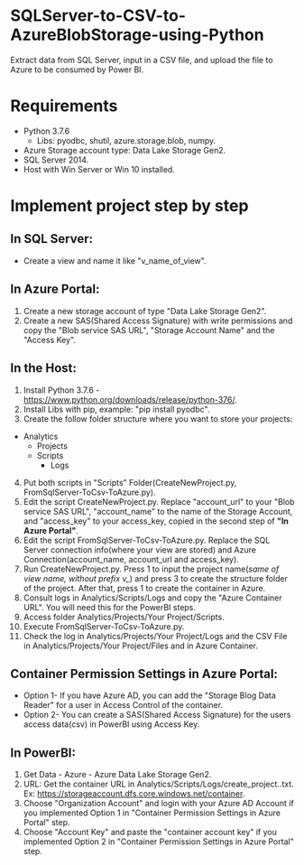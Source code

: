 # SQLServer-to-CSV-to-AzureBlobStorage-using-Python
Extract data from SQL Server, input in a CSV file, and upload the file to Azure to be consumed by Power BI.

# Requirements
* Python 3.7.6
  * Libs: pyodbc, shutil, azure.storage.blob, numpy.
* Azure Storage account type: Data Lake Storage Gen2.
* SQL Server 2014.
* Host with Win Server or Win 10 installed.

# Implement project step by step

## In SQL Server:
* Create a view and name it like "v_name_of_view".
  
## In Azure Portal:
1. Create a new storage account of type "Data Lake Storage Gen2".
2. Create a new SAS(Shared Access Signature) with write permissions and copy the "Blob service SAS URL", "Storage Account Name" and the "Access Key".

## In the Host:
1. Install Python 3.7.6 - https://www.python.org/downloads/release/python-376/.
2. Install Libs with pip, example: "pip install pyodbc".
3. Create the follow folder structure where you want to store your projects:
  * Analytics
    * Projects
    * Scripts
      * Logs
4. Put both scripts in "Scripts" Folder(CreateNewProject.py, FromSqlServer-ToCsv-ToAzure.py).
5. Edit the script CreateNewProject.py. Replace "account_url" to your "Blob service SAS URL", "account_name" to the name of the Storage Account, and "access_key" to your access_key, copied in the second step of **"In Azure Portal"**.
6. Edit the script FromSqlServer-ToCsv-ToAzure.py. Replace the SQL Server connection info(where your view are stored) and Azure Connection(account_name, account_url and access_key).
7. Run CreateNewProject.py. Press 1 to input the project name(*same of view name, without prefix v_*) and press 3 to create the structure folder of the project. After that, press 1 to create the container in Azure.
8. Consult logs in Analytics/Scripts/Logs and copy the "Azure Container URL". You will need this for the PowerBI steps.
9. Access folder Analytics/Projects/Your Project/Scripts.
10. Execute FromSqlServer-ToCsv-ToAzure.py.
11. Check the log in Analytics/Projects/Your Project/Logs and the CSV File in Analytics/Projects/Your Project/Files and in Azure Container.
  
## Container Permission Settings in Azure Portal:
* Option 1- If you have Azure AD, you can add the "Storage Blog Data Reader" for a user in Access Control of the container.
* Option 2- You can create a SAS(Shared Access Signature) for the users access data(csv) in PowerBI using Access Key.
  
## In PowerBI:
1. Get Data - Azure - Azure Data Lake Storage Gen2.
2. URL: Get the container URL in Analytics/Scripts/Logs/create_project..txt. Ex: https://storageaccount.dfs.core.windows.net/container.
3. Choose "Organization Account" and login with your Azure AD Account if you implemented Option 1 in "Container Permission Settings in Azure Portal" step.
4. Choose "Account Key" and paste the "container account key" if you implemented Option 2 in "Container Permission Settings in Azure Portal" step.
  

  
